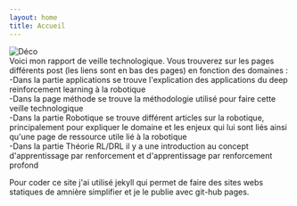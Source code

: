 ```yaml
---
layout: home
title: Accueil
---
```

<link rel="stylesheet" href="https://picorba.github.io/Rapport-veille-technologique/assets/css/theme_dark.css">
 <img src="https://picorba.github.io/Rapport-veille-technologique/assets/images/intro.png" alt="Déco"><br>

<div class="texte" >
Voici mon rapport de veille technologique. Vous trouverez sur les pages différents post (les liens sont en bas des pages) en fonction des domaines : <br>
-Dans la partie applications se trouve l'explication des applications du deep reinforcement learning à la robotique <br>
-Dans la page méthode se trouve la méthodologie utilisé pour faire cette veille technologique <br>
-Dans la partie Robotique se trouve différent articles sur la robotique, principalement pour expliquer le domaine et les enjeux qui lui sont liés ainsi qu'une page de ressource utile lié à la robotique <br>
-Dans la partie Théorie RL/DRL il y a une introduction au concept d'apprentissage par renforcement et d'apprentissage par renforcement profond <br>

Pour coder ce site j'ai utilisé jekyll qui permet de faire des sites webs statiques de amnière simplifier et je le publie avec git-hub pages.
</div>
<br>